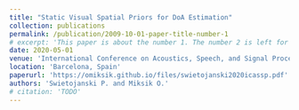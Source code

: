 ```yaml
---
title: "Static Visual Spatial Priors for DoA Estimation"
collection: publications
permalink: /publication/2009-10-01-paper-title-number-1
# excerpt: 'This paper is about the number 1. The number 2 is left for future work.'
date: 2020-05-01
venue: 'International Conference on Acoustics, Speech, and Signal Processing (ICASSP)'
location: 'Barcelona, Spain'
paperurl: 'https://omiksik.github.io/files/swietojanski2020icassp.pdf'
authors: 'Swietojanski P. and Miksik O.'
# citation: 'TODO'
---
```

